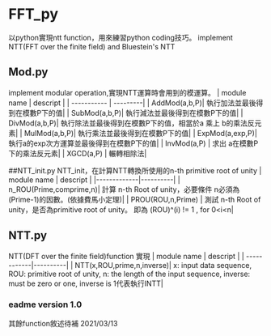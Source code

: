 # FFT_py
以python實現ntt function，用來練習python coding技巧。
implement NTT(FFT over the finite field) and Bluestein's NTT

## Mod.py
implement modular operation,實現NTT運算時會用到的模運算。
| module name | descript |
| ----------- | ---------|
| AddMod(a,b,P)| 執行加法並最後得到在模數P下的值|
| SubMod(a,b,P)| 執行減法並最後得到在模數P下的值|
| DivMod(a,b,P)| 執行除法並最後得到在模數P下的值，相當於a 乘上 b的乘法反元素|
| MulMod(a,b,P)| 執行乘法並最後得到在模數P下的值|
| ExpMod(a,exp,P)|執行a的exp次方運算並最後得到在模數P下的值|
|  InvMod(a,P) | 求出 a在模數P下的乘法反元素|
|   XGCD(a,P)  | 輾轉相除法|

##NTT_init.py 
NTT_init，在計算NTT轉換所使用的n-th primitive root of unity
| module name | descript |
|-------------|----------|
| n_ROU(Prime,comprime,n)| 計算 n-th Root of unity，必要條件 n必須為 (Prime-1)的因數。(依據費馬小定理)|
| PROU(ROU,n,Prime) | 測試 n-th Root  of unity，是否為primitive root of unity。 即為  (ROU)^(i) != 1 , for 0<i<n|

## NTT.py
NTT(DFT over the finite field)function 實現
| module name | descript |
| ------------|----------|
| NTT(x,ROU,prime,n,inverse)| x: input data sequence, ROU: primitive root of unity, n: the length of the input sequence, inverse: must be zero or one, inverse is 1代表執行INTT|



### eadme version 1.0
其餘function敘述待補 2021/03/13
